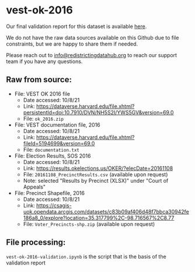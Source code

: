 # vest-ok-2016

Our final validation report for this dataset is available [here](https://redistrictingdatahub.org/dataset/vest-2016-oklahoma-precinct-and-election-results/).

We do not have the raw data sources available on this Github due to file constraints, but we are happy to share them if needed. 

Please reach out to info@redistrictingdatahub.org to reach our support team if you have any questions.

## Raw from source:

- File: VEST OK 2016 file
   - Date accessed: 10/8/21
   - Link: https://dataverse.harvard.edu/file.xhtml?persistentId=doi:10.7910/DVN/NH5S2I/YWS5GV&version=69.0
   - File: `ok_2016.zip`
- File: VEST documentation file, 2016
   - Date accessed: 10/8/21
   - Link: https://dataverse.harvard.edu/file.xhtml?fileId=5194699&version=69.0
   - File: `documentation.txt`
- File: Election Results, SOS 2016
   - Date accessed: 10/8/21
   - Link: https://results.okelections.us/OKER/?elecDate=20161108
   - File: `20161108_PrecinctResults.csv` (available upon request)
   - Note: selected "Results by Precinct (XLSX)" under "Court of Appeals"
- File: Precinct Shapefile, 2016 
   - Date accessed: 10/8/21
   - Link: https://csagis-uok.opendata.arcgis.com/datasets/c83b09af406d48f7bbca30942fe186a8_0/explore?location=35.317799%2C-98.716567%2C8.77
   - File: `Voter_Precincts-shp.zip` (available upon request)
 

## File processing:

`vest-ok-2016-validation.ipynb` is the script that is the basis of the validation report
